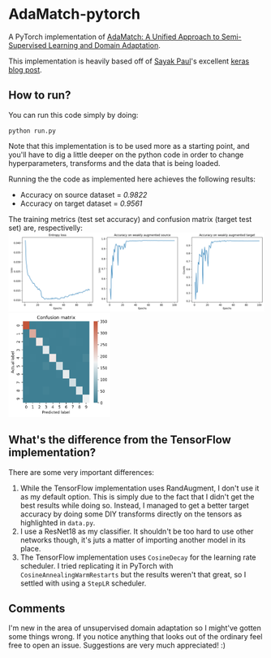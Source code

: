 # AdaMatch-pytorch
A PyTorch implementation of [AdaMatch: A Unified Approach to Semi-Supervised Learning and Domain Adaptation](https://arxiv.org/abs/2106.04732).

This implementation is heavily based off of [Sayak Paul](https://github.com/sayakpaul)'s excellent [keras blog post](https://keras.io/examples/vision/adamatch/).

## How to run?
You can run this code simply by doing:
```
python run.py
```

Note that this implementation is to be used more as a starting point, and you'll have to dig a little deeper on the python code in order to change hyperparameters, transforms and the data that is being loaded.

Running the the code as implemented here achieves the following results: 
- Accuracy on source dataset = _0.9822_ 
- Accuracy on target dataset = _0.9561_ 

The training metrics (test set accuracy) and confusion matrix (target test set) are, respectivelly:
<img src="fig_metrics.png" alt="Training metrics"/>
<img src="fig_cm.png" alt="Confusion matrix" width="200"/>

## What's the difference from the TensorFlow implementation?
There are some very important differences:
1. While the TensorFlow implementation uses RandAugment, I don't use it as my default option. This is simply due to the fact that I didn't get the best results while doing so. Instead, I managed to get a better target accuracy by doing some DIY transforms directly on the tensors as highlighted in `data.py`.
2. I use a ResNet18 as my classifier. It shouldn't be too hard to use other networks though, it's juts a matter of importing another model in its place.
3. The TensorFlow implementation uses `CosineDecay` for the learning rate scheduler. I tried replicating it in PyTorch with `CosineAnnealingWarmRestarts` but the results weren't that great, so I settled with using a `StepLR` scheduler.

## Comments
I'm new in the area of unsupervised domain adaptation so I might've gotten some things wrong. If you notice anything that looks out of the ordinary feel free to open an issue. Suggestions are very much appreciated! :)
